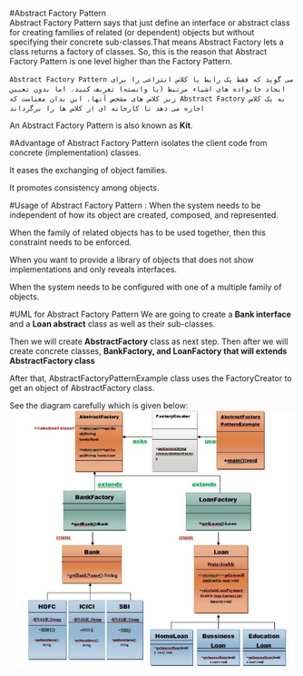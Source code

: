 #Abstract Factory Pattern   
Abstract Factory Pattern says that just define an interface or abstract class for creating families of related (or dependent) objects but without specifying their concrete sub-classes.That means Abstract Factory lets a class returns a factory of classes. So, this is the reason that Abstract Factory Pattern is one level higher than the Factory Pattern.

`Abstract Factory Pattern می گوید که فقط یک رابط یا کلاس انتزاعی را برای ایجاد خانواده های اشیاء مرتبط (یا وابسته) تعریف کنید، اما بدون تعیین زیر کلاس های مشخص آنها.
این بدان معناست که Abstract Factory به یک کلاس اجازه می دهد تا کارخانه ای از کلاس ها را برگرداند
`

An Abstract Factory Pattern is also known as **Kit**.

#Advantage of Abstract Factory Pattern
isolates the client code from concrete (implementation) classes.

It eases the exchanging of object families.

It promotes consistency among objects.

#Usage of Abstract Factory Pattern :
When the system needs to be independent of how its object are created, composed, and represented.

When the family of related objects has to be used together, then this constraint needs to be enforced.

When you want to provide a library of objects that does not show implementations and only reveals interfaces.

When the system needs to be configured with one of a multiple family of objects.

#UML for Abstract Factory Pattern
We are going to create a **Bank interface** and a **Loan abstract** class as well as their sub-classes.

Then we will create **AbstractFactory** class as next step.
Then after we will create concrete classes, **BankFactory, and LoanFactory that will extends AbstractFactory class**

After that, AbstractFactoryPatternExample class uses the FactoryCreator to get an object of AbstractFactory class.

See the diagram carefully which is given below:
![img.png](img.png)

